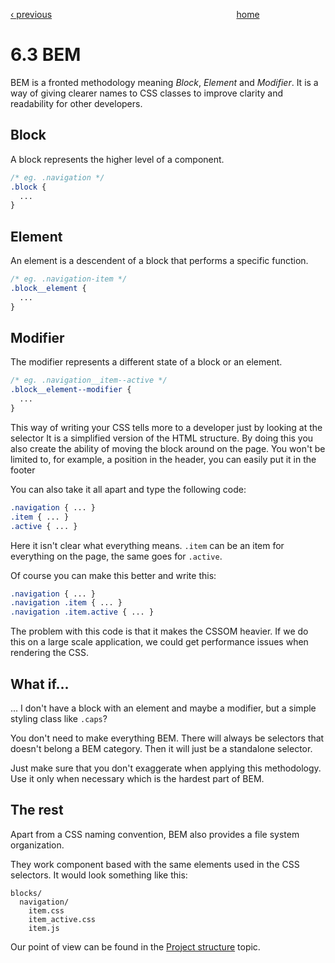 [‹ previous](../Chapter%206:%20Scalable%20CSS/6.2%20Preprocessors.md)
&nbsp;&nbsp;&nbsp;&nbsp;&nbsp;&nbsp;&nbsp;&nbsp;&nbsp;&nbsp;&nbsp;&nbsp;&nbsp;&nbsp;&nbsp;&nbsp;&nbsp;&nbsp;&nbsp;&nbsp;&nbsp;&nbsp;&nbsp;&nbsp;&nbsp;&nbsp;&nbsp;&nbsp;&nbsp;&nbsp;&nbsp;&nbsp;&nbsp;&nbsp;&nbsp;&nbsp;&nbsp;&nbsp;&nbsp;&nbsp;&nbsp;&nbsp;&nbsp;&nbsp;&nbsp;&nbsp;&nbsp;&nbsp;&nbsp;&nbsp;&nbsp;&nbsp;&nbsp;&nbsp;&nbsp;&nbsp;&nbsp;&nbsp;&nbsp;&nbsp;&nbsp;&nbsp;&nbsp;&nbsp;&nbsp;&nbsp;&nbsp;&nbsp;&nbsp;&nbsp;&nbsp;&nbsp;&nbsp;
[home](../../README.md)

# 6.3 BEM

BEM is a fronted methodology meaning *Block*, *Element* and *Modifier*. It is a way of giving clearer names to CSS classes to improve clarity and readability for other developers.


## Block

A block represents the higher level of a component. 

```css
/* eg. .navigation */
.block {
  ...
}
```

## Element

An element is a descendent of a block that performs a specific function.

```css
/* eg. .navigation-item */
.block__element {
  ...
}
```

## Modifier

The modifier represents a different state of a block or an element.

```css
/* eg. .navigation__item--active */
.block__element--modifier {
  ...
}
```

This way of writing your CSS tells more to a developer just by looking at the selector It is a simplified version of the HTML structure. By doing this you also create the ability of moving the block around on the page. You won't be limited to, for example, a position in the header, you can easily put it in the footer


You can also take it all apart and type the following code:

```css
.navigation { ... }
.item { ... }
.active { ... }
```

Here it isn't clear what everything means. `.item` can be an item for everything on the page, the same goes for `.active`.

Of course you can make this better and write this:

```css
.navigation { ... }
.navigation .item { ... }
.navigation .item.active { ... }
```

The problem with this code is that it makes the CSSOM heavier. If we do this on a large scale application, we could get performance issues when rendering the CSS.

## What if...

... I don't have a block with an element and maybe a modifier, but a simple styling class like `.caps`?

You don't need to make everything BEM. There will always be selectors that doesn't belong a BEM category. Then it will just be a standalone selector.

Just make sure that you don't exaggerate when applying this methodology. Use it only when necessary which is the hardest part of BEM.


## The rest

Apart from a CSS naming convention, BEM also provides a file system organization. 

They work component based with the same elements used in the CSS selectors. It would look something like this:

```
blocks/
  navigation/
    item.css
    item_active.css
    item.js
```

Our point of view can be found in the [Project structure](../Chapter%206:%20Scalable%20CSS/6.1%20Project%20Structure.md) topic.
